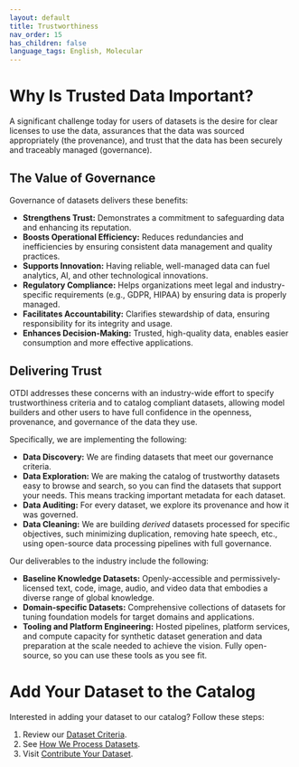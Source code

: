 ```yaml
---
layout: default
title: Trustworthiness
nav_order: 15
has_children: false
language_tags: English, Molecular
---
```


# Why Is Trusted Data Important?

A significant challenge today for users of datasets is the desire for clear licenses to use the data, assurances that the data was sourced appropriately (the provenance), and trust that the data has been securely and traceably managed (governance).

## The Value of Governance

Governance of datasets delivers these benefits:

* **Strengthens Trust:** Demonstrates a commitment to safeguarding data and enhancing its reputation.
* **Boosts Operational Efficiency:** Reduces redundancies and inefficiencies by ensuring consistent data management and quality practices.
* **Supports Innovation:** Having reliable, well-managed data can fuel analytics, AI, and other technological innovations.
* **Regulatory Compliance:** Helps organizations meet legal and industry-specific requirements (e.g., GDPR, HIPAA) by ensuring data is properly managed.
* **Facilitates Accountability:** Clarifies stewardship of data, ensuring responsibility for its integrity and usage.
* **Enhances Decision-Making:** Trusted, high-quality data, enables easier consumption and more effective applications.

## Delivering Trust

OTDI addresses these concerns with an industry-wide effort to specify trustworthiness criteria and to catalog compliant datasets, allowing model builders and other users to have full confidence in the openness, provenance, and governance of the data they use.

Specifically, we are implementing the following:

* **Data Discovery:** We are finding datasets that meet our governance criteria.
* **Data Exploration:** We are making the catalog of trustworthy datasets easy to browse and search, so you can find the datasets that support your needs. This means tracking important metadata for each dataset.
* **Data Auditing:** For every dataset, we explore its provenance and how it was governed.
* **Data Cleaning:** We are building _derived_ datasets processed for specific objectives, such minimizing duplication, removing hate speech, etc., using open-source data processing pipelines with full governance.

Our deliverables to the industry include the following:

* **Baseline Knowledge Datasets:** Openly-accessible and permissively-licensed text, code, image, audio, and video data that embodies a diverse range of global knowledge.
* **Domain-specific Datasets:** Comprehensive collections of datasets for tuning foundation models for target domains and applications.
* **Tooling and Platform Engineering:** Hosted pipelines, platform services, and compute capacity for synthetic dataset generation and data preparation at the scale needed to achieve the vision. Fully open-source, so you can use these tools as you see fit.

# Add Your Dataset to the Catalog

<!-- 
If you just want to browse the current catalog:<br/>
<a href="{{site.baseurl}}/catalog/catalog/" target="hugging-face" class="btn btn-primary fs-5 mb-4 mb-md-0 mr-2 no-glyph">click here</a>.

So, why should you get involved?

* **Collaborate on AI Innovation:** Your data can help build more accurate, fair, versatile, and open AI models. You can also connect with like-minded data scientists, AI researchers, and industry leaders in the AI Alliance.
* **Transparency & Trust:** Every contribution is transparent, with robust data provenance, governance, and trust mechanisms. We welcome your expertise to help us improve all aspects of these processes.
* **Tailored Contributions:** The world needs domain-specific datasets to enable model tuning to create open foundation models relevant to domains such as time series, and branches of science and industrial engineering. The world needs more multilingual, including underserved languages, and multimodel datasets. In many areas, the available real-world data is insufficient for the needs to innovate in those areas. Therefore, synthetic datasets are also needed.
 -->

Interested in adding your dataset to our catalog? Follow these steps:

1. Review our [Dataset Criteria]({{site.baseurl}}/dataset-requirements).
2. See [How We Process Datasets]({{site.baseurl}}/our-processing).
3. Visit [Contribute Your Dataset]({{site.baseurl}}/contributing).
